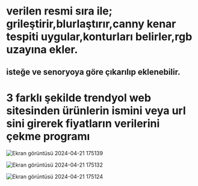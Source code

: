 <h1>verilen resmi sıra ile; grileştirir,blurlaştırır,canny kenar tespiti uygular,konturları belirler,rgb uzayına ekler.</h1>
<h2>isteğe ve senoryoya göre çıkarılıp eklenebilir.</h2>

<h1>3 farklı şekilde trendyol web sitesinden ürünlerin ismini veya url sini girerek fiyatların verilerini çekme programı</h1>

![Ekran görüntüsü 2024-04-21 175139](https://github.com/arazumut/jpg-goruntu-islemeAND-trendyolScience/assets/150933483/c618515b-e15f-4acf-bdf5-9b04fd97cd7e)

![Ekran görüntüsü 2024-04-21 175132](https://github.com/arazumut/jpg-goruntu-islemeAND-trendyolScience/assets/150933483/bf5e2286-e32c-43eb-bfb8-3ec04cee0354)

![Ekran görüntüsü 2024-04-21 175124](https://github.com/arazumut/jpg-goruntu-islemeAND-trendyolScience/assets/150933483/eeebbfcc-e8f5-421c-858a-07330db52777)
